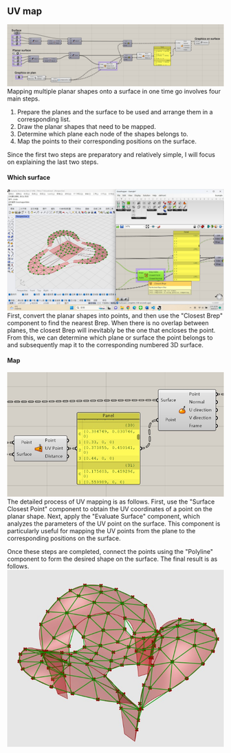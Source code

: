 ## UV map
![image.jpg](Image_of_grasshopper.jpg)
Mapping multiple planar shapes onto a surface in one time go involves four main steps.
1. Prepare the planes and the surface to be used and arrange them in a corresponding list. 
2. Draw the planar shapes that need to be mapped.
3. Determine which plane each node of the shapes belongs to.
4. Map the points to their corresponding positions on the surface.

Since the first two steps are preparatory and relatively simple, I will focus on explaining the last two steps.

#### Which surface
![image.jpg](which_surface.jpg)
First, convert the planar shapes into points, and then use the "Closest Brep" component to find the nearest Brep. When there is no overlap between planes, the closest Brep will inevitably be the one that encloses the point. From this, we can determine which plane or surface the point belongs to and subsequently map it to the corresponding numbered 3D surface.

#### Map
![image.jpg](UV_map.jpg)
The detailed process of UV mapping is as follows. First, use the "Surface Closest Point" component to obtain the UV coordinates of a point on the planar shape. Next, apply the "Evaluate Surface" component, which analyzes the parameters of the UV point on the surface. This component is particularly useful for mapping the UV points from the plane to the corresponding positions on the surface.

Once these steps are completed, connect the points using the "Polyline" component to form the desired shape on the surface. The final result is as follows.
![image.jpg](Final.jpg)
